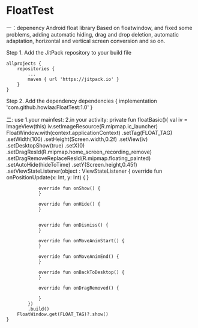 # FloatTest
一：depenency
Android float library
Based on floatwindow, and fixed some problems, adding automatic hiding, drag and drop deletion, automatic adaptation, horizontal and vertical screen conversion and so on.

Step 1. Add the JitPack repository to your build file

	allprojects {
		repositories {
			...
			maven { url 'https://jitpack.io' }
		}
	}
  
  Step 2. Add the dependency
  dependencies {
	        implementation 'com.github.howlaa:FloatTest:1.0'
	}
  
  二: use
  1.your mainfest:
    <uses-permission android:name="android.permission.SYSTEM_ALERT_WINDOW" />
  2.in your activity:
 private fun floatBasic(){
        val iv = ImageView(this)
        iv.setImageResource(R.mipmap.ic_launcher)
        FloatWindow.with(context.applicationContext)
            .setTag(FLOAT_TAG)
            .setWidth(100)
            .setHeight(Screen.width,0.2f)
            .setView(iv)
            .setDesktopShow(true)
            .setX(0)
            .setDragResId(R.mipmap.home_screen_recording_remove)
            .setDragRemoveReplaceResId(R.mipmap.floating_painted)
            .setAutoHide(hideToTime)
            .setY(Screen.height,0.45f)
            .setViewStateListener(object : ViewStateListener {
                override fun onPositionUpdate(x: Int, y: Int) {
                }

                override fun onShow() {
                }

                override fun onHide() {
                }


                override fun onDismiss() {
                }

                override fun onMoveAnimStart() {
                }

                override fun onMoveAnimEnd() {
                }

                override fun onBackToDesktop() {
                }

                override fun onDragRemoved() {
                   
                }
            })
            .build()
        FloatWindow.get(FLOAT_TAG)?.show()
    }
